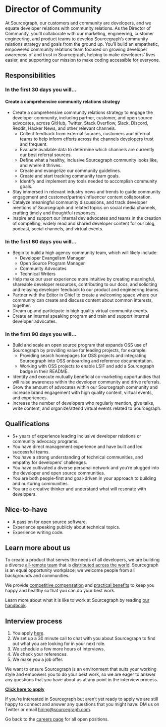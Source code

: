 # **Director of Community**

At Sourcegraph, our customers and community are developers, and we equate developer relations with community relations. As the Director of Community, you’ll collaborate with our marketing, engineering, customer engineering, and product teams to develop Sourcegraph’s community relations strategy and goals from the ground up. You’ll build an empathetic, empowered community relations team focused on growing developer awareness of and trust in Sourcegraph, helping to make developers’ lives easier, and supporting our mission to make coding accessible for everyone. 

## Responsibilities
### In the first 30 days you will…
#### Create a comprehensive community relations strategy

* Create a comprehensive community relations strategy to engage the developer community, including partner, customer, and open source advocates, across GitHub, Twitter, Stack Overflow, Slack, Discord, Reddit, Hacker News, and other relevant channels.
    * Collect feedback from external sources, customers and internal teams to help inform efforts across the channels developers trust and frequent.
    * Evaluate available data to determine which channels are currently our best referral sources.
    * Define what a healthy, inclusive Sourcegraph community looks like, and where it thrives.
    * Create and evangelize our community guidelines.
    * Create and start tracking community team goals. 
    * Identify and implement any tools needed to accomplish community goals.
* Stay immersed in relevant industry news and trends to guide community engagement and customer/partner/influencer content collaboration.
* Catalyze meaningful community discussions, and track developer mentions of Sourcegraph and related topics on social media channels, crafting timely and thoughtful responses.
* Inspire and support our internal dev advocates and teams in the creation of compelling, widely read and shared developer content for our blog, podcast, social channels, and virtual events.

### In the first 60 days you will…
* Begin to build a high agency community team, which will likely include:
    * Developer Evangelism Manager
    * Open Source Program Manager
    * Community Advocates
    * Technical Writers
* Help make our user experience more intuitive by creating meaningful, shareable developer resources, contributing to our docs, and soliciting and relaying developer feedback to our product and engineering teams.
* Partner with the Editor in Chief to create a welcoming space where our community can create and discuss content about common interests, together.
* Dream up and participate in high quality virtual community events.
* Create an internal speaking program and train and support internal developer advocates.

### In the first 90 days you will…
* Build and scale an open source program that expands OSS use of Sourcegraph by providing value for leading projects, for example:
    * Providing search homepages for OSS projects and integrating Sourcegraph into OSS onboarding and reference documentation.
    * Working with OSS projects to enable LSIF and add a Sourcegraph badge in their README.
* Identify and execute mutually beneficial co-marketing opportunities that will raise awareness within the developer community and drive referrals.
* Grow the amount of advocates within our Sourcegraph community and increase brand engagement with high quality content, virtual events, and experiences.
* Increase the number of developers who regularly mention, give talks, write content, and organize/attend virtual events related to Sourcegraph. 

## Qualifications
* 5+ years of experience leading inclusive developer relations or community advocacy programs.
* You have direct management experience and have built and led successful teams.
* You have a strong understanding of technical communities, and empathy for developers’ challenges.
* You have cultivated a diverse personal network and you’re plugged into the developer and open source communities.
* You are both people-first and goal-driven in your approach to building and nurturing communities.
* You are a creative thinker and understand what will resonate with developers.

## Nice-to-have
* A passion for open source software.
* Experience speaking publicly about technical topics.
* Experience writing code.

## Learn more about us
To create a product that serves the needs of all developers, we are building a diverse [all-remote team](https://about.sourcegraph.com/company/remote) that is [distributed across the world](https://about.sourcegraph.com/company/team). Sourcegraph is an equal opportunity workplace; we welcome people from all backgrounds and communities.

We provide [competitive compensation](https://about.sourcegraph.com/handbook/people-ops/compensation) and [practical benefits](https://about.sourcegraph.com/handbook/people-ops/benefits-and-perks) to keep you happy and healthy so that you can do your best work.

Learn more about what it is like to work at Sourcegraph by reading [our handbook](https://about.sourcegraph.com/handbook/).

## Interview process
1. You apply [here](https://jobs.lever.co/sourcegraph/480e8d71-03af-4659-ac90-b8e32ad4ef34/apply).
1. We set up a 30 minute call to chat with you about Sourcegraph to find out what you are looking for in your next role.
1. We schedule a few more hours of interviews.
1. We check your references.
1. We make you a job offer.

We want to ensure Sourcegraph is an environment that suits your working style and empowers you to do your best work, so we are eager to answer any questions that you have about us at any point in the interview process.

**[Click here to apply](https://jobs.lever.co/sourcegraph/480e8d71-03af-4659-ac90-b8e32ad4ef34/apply)**

If you’re interested in Sourcegraph but aren’t yet ready to apply we are still happy to connect and answer any questions that you might have: DM us on Twitter or email hiring@sourcegraph.com.

Go back to the [careers page](../../../company/careers.md) for all open positions.
